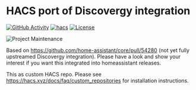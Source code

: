 # HACS port of Discovergy integration

[![GitHub Activity][commits-shield]][commits]
[![hacs][hacsbadge]][hacs]
[![License][license-shield]](LICENSE)

![Project Maintenance][maintenance-shield]

Based on https://github.com/home-assistant/core/pull/54280 (not yet fully upstreamed Discovergy integration).
Please have a look and show your interest if you want this integrated into homeassistant releases.

This as custom HACS repo.
Please see https://hacs.xyz/docs/faq/custom_repositories for installation instructions. 

[commits-shield]: https://img.shields.io/github/commit-activity/y/schlac/hacs-integration-discovergy.svg?style=for-the-badge
[commits]: https://github.com/schlac/hacs-integration-discovergy/commits/main
[hacs]: https://github.com/schlac/hacs-integration-discovergy
[hacsbadge]: https://img.shields.io/badge/HACS-Custom-orange.svg?style=for-the-badge

[license-shield]: https://img.shields.io/github/license/schlac/hacs-integration-discovergy.svg?style=for-the-badge
[maintenance-shield]: https://img.shields.io/badge/maintainer-schlac-blue.svg?style=for-the-badge
